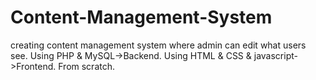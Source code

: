 # Content-Management-System
creating content management system where admin can edit what users see.
Using PHP & MySQL->Backend.
Using HTML & CSS & javascript->Frontend.
From scratch.
